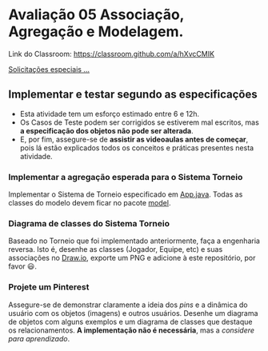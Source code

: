 # Avaliação 05 Associação, Agregação e Modelagem.

Link do Classroom: <https://classroom.github.com/a/hXvcCMIK>

[Solicitações especiais ...](https://www.youtube.com/watch?v=YdVQzJKx1F4)

## Implementar e testar segundo as especificações

- Esta atividade tem um esforço estimado entre 6 e 12h.
- Os Casos de Teste podem ser corrigidos se estiverem mal escritos, mas **a especificação dos objetos não pode ser alterada**.
- E, por fim, assegure-se de **assistir as videoaulas antes de começar**, pois lá estão explicados todos os conceitos e práticas presentes nesta atividade.



### Implementar a agregação esperada para o Sistema Torneio

Implementar o Sistema de Torneio especificado em [App.java](src/App.java). Todas as classes do modelo devem ficar no pacote [model](src/model/).



### Diagrama de classes do Sistema Torneio

Baseado no Torneio que foi implementado anteriormente, faça a engenharia reversa. Isto é, desenhe as classes (Jogador, Equipe, etc) e suas associações no [Draw.io](https://draw.io), exporte um PNG e adicione à este repositório, por favor 😃.



### Projete um Pinterest

Assegure-se de demonstrar claramente a ideia dos _pins_ e a dinâmica do usuário com os objetos (imagens) e outros usuários. Desenhe um diagrama de objetos com alguns exemplos e um diagrama de classes que destaque os relacionamentos. **A implementação não é necessária**, mas a _considere para aprendizado_.
